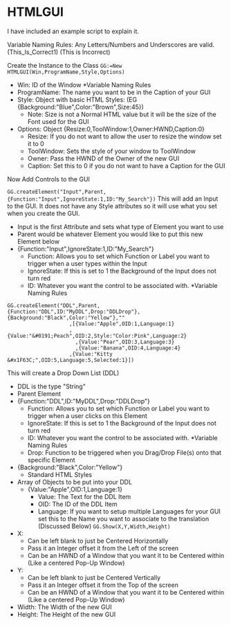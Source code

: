 # HTMLGUI
I have included an example script to explain it.

Variable Naming Rules: Any Letters/Numbers and Underscores are valid.  (This_Is_Correct1) (This is Incorrect)

Create the Instance to the Class
`GG:=New HTMLGUI(Win,ProgramName,Style,Options)`

* Win: ID of the Window *Variable Naming Rules
* ProgramName: The name you want to be in the Caption of your GUI
* Style: Object with basic HTML Styles: (EG {Background:"Blue",Color:"Brown",Size:45})
  * Note: Size is not a Normal HTML value but it will be the size of the Font used for the GUI
* Options: Object {Resize:0,ToolWindow:1,Owner:HWND,Caption:0}
  * Resize: If you do not want to allow the user to resize the window set it to 0
  * ToolWindow: Sets the style of your window to ToolWindow
  * Owner: Pass the HWND of the Owner of the new GUI
  * Caption: Set this to 0 if you do not want to have a Caption for the GUI

Now Add Controls to the GUI

`GG.createElement("Input",Parent,{Function:"Input",IgnoreState:1,ID:"My_Search"})`
This will add an Input to the GUI.  It does not have any Style attributes so it will use what you set when you create the GUI.
* Input is the first Attribute and sets what type of Element you want to use
* Parent would be whatever Element you would like to put this new Element below
* {Function:"Input",IgnoreState:1,ID:"My_Search"}
  * Function: Allows you to set which Function or Label you want to trigger when a user types within the Input
  * IgnoreState: If this is set to 1 the Background of the Input does not turn red
  * ID: Whatever you want the control to be associated with.  *Variable Naming Rules

```
GG.createElement("DDL",Parent,{Function:"DDL",ID:"MyDDL",Drop:"DDLDrop"},{Background:"Black",Color:"Yellow"},""
             		,[{Value:"Apple",OID:1,Language:1}
		            ,{Value:"&#0191;Peach",OID:2,Style:"Color:Pink",Language:2}
			          ,{Value:"Pear",OID:3,Language:3}
			          ,{Value:"Banana",OID:4,Language:4}
		            ,{Value:"Kitty &#x1F63C;",OID:5,Language:5,Selected:1}])
 ```
 This will create a Drop Down List (DDL)
* DDL is the type "String"
* Parent Element
* {Function:"DDL",ID:"MyDDL",Drop:"DDLDrop"}
  * Function: Allows you to set which Function or Label you want to trigger when a user clicks on this Element
  * IgnoreState: If this is set to 1 the Background of the Input does not turn red
  * ID: Whatever you want the control to be associated with.  *Variable Naming Rules
  * Drop: Function to be triggered when you Drag/Drop File(s) onto that specific Element
* {Background:"Black",Color:"Yellow"}
  * Standard HTML Styles
* Array of Objects to be put into your DDL
  * {Value:"Apple",OID:1,Language:1}
    * Value: The Text for the DDL Item
    * OID: The ID of the DDL Item
    * Language: If you want to setup multiple Languages for your GUI set this to the Name you want to associate to the translation (Discussed Below)
`GG.Show(X,Y,Width,Height)`
* X:
  * Can be left blank to just be Centered Horizontally
  * Pass it an Integer offset it from the Left of the screen
  * Can be an HWND of a Window that you want it to be Centered within (Like a centered Pop-Up Window)
* Y:
  * Can be left blank to just be Centered Vertically
  * Pass it an Integer offset it from the Top of the screen
  * Can be an HWND of a Window that you want it to be Centered within (Like a centered Pop-Up Window)
* Width: The Width of the new GUI
* Height: The Height of the new GUI
